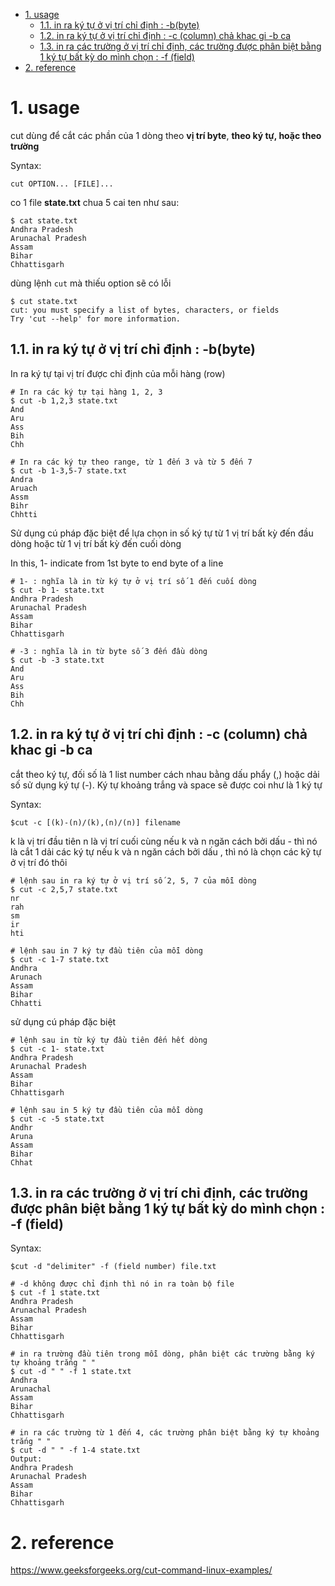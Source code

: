 - [1. usage](#1-usage)
  - [1.1. in ra ký tự ở vị trí chỉ định : -b(byte)](#11-in-ra-ký-tự-ở-vị-trí-chỉ-định---bbyte)
  - [1.2. in ra ký tự ở vị trí chỉ định : -c (column) chả khac gi -b ca](#12-in-ra-ký-tự-ở-vị-trí-chỉ-định---c-column-chả-khac-gi--b-ca)
  - [1.3. in ra các trường ở vị trí chỉ định, các trường được phân biệt bằng 1 ký tự bất kỳ do mình chọn : -f (field)](#13-in-ra-các-trường-ở-vị-trí-chỉ-định-các-trường-được-phân-biệt-bằng-1-ký-tự-bất-kỳ-do-mình-chọn---f-field)
- [2. reference](#2-reference)

# 1. usage

cut dùng để cắt các phần của 1 dòng theo **vị trí byte**, **theo ký tự, hoặc theo trường**

Syntax:

```shell
cut OPTION... [FILE]...
```

co 1 file **state.txt** chua 5 cai ten như sau:

```shell
$ cat state.txt
Andhra Pradesh
Arunachal Pradesh
Assam
Bihar
Chhattisgarh
```

dùng lệnh `cut` mà thiếu option sẽ có lỗi

```shell
$ cut state.txt
cut: you must specify a list of bytes, characters, or fields
Try 'cut --help' for more information.
```

## 1.1. in ra ký tự ở vị trí chỉ định : -b(byte)

In ra ký tự tại vị trí được chỉ định của mỗi hàng (row)

```shell
# In ra các ký tự tại hàng 1, 2, 3
$ cut -b 1,2,3 state.txt
And
Aru
Ass
Bih
Chh

# In ra các ký tự theo range, từ 1 đến 3 và từ 5 đến 7
$ cut -b 1-3,5-7 state.txt
Andra
Aruach
Assm
Bihr
Chhtti
```

Sử dụng cú pháp đặc biệt để lựa chọn in số ký tự từ 1 vị trí bất kỳ đến đầu dòng hoặc từ 1 vị trí bất kỳ đến cuối dòng

In this, 1- indicate from 1st byte to end byte of a line

```shell
# 1- : nghĩa là in từ ký tự ở vị trí số 1 đến cuối dòng
$ cut -b 1- state.txt
Andhra Pradesh
Arunachal Pradesh
Assam
Bihar
Chhattisgarh

# -3 : nghĩa là in từ byte số 3 đến đầu dòng
$ cut -b -3 state.txt
And
Aru
Ass
Bih
Chh
```

## 1.2. in ra ký tự ở vị trí chỉ định : -c (column) chả khac gi -b ca

cắt theo ký tự, đối số là 1 list number cách nhau bằng dấu phẩy (,) hoặc dải số sử dụng ký tự (-). Ký tự khoảng trắng và space sẽ được coi như là 1 ký tự

Syntax:

```shell
$cut -c [(k)-(n)/(k),(n)/(n)] filename
```

k là vị trí đầu tiên
n là vị trí cuối cùng
nếu k và n ngăn cách bởi dấu - thì nó là cắt 1 dải các ký tự
nếu k và n ngăn cách bởi dấu , thì nó là chọn các kỹ tự ở vị trí đó thôi

```shell
# lệnh sau in ra ký tự ở vị trí số 2, 5, 7 của mỗi dòng
$ cut -c 2,5,7 state.txt
nr
rah
sm
ir
hti

# lệnh sau in 7 ký tự đầu tiên của mỗi dòng
$ cut -c 1-7 state.txt
Andhra
Arunach
Assam
Bihar
Chhatti
```

sử dụng cú pháp đặc biệt

```shell
# lệnh sau in từ ký tự đầu tiên đến hết dòng
$ cut -c 1- state.txt
Andhra Pradesh
Arunachal Pradesh
Assam
Bihar
Chhattisgarh

# lệnh sau in 5 ký tự đầu tiên của mỗi dòng
$ cut -c -5 state.txt
Andhr
Aruna
Assam
Bihar
Chhat
```


## 1.3. in ra các trường ở vị trí chỉ định, các trường được phân biệt bằng 1 ký tự bất kỳ do mình chọn : -f (field)

Syntax:

```shell
$cut -d "delimiter" -f (field number) file.txt
```

```shell
# -d không được chỉ định thì nó in ra toàn bộ file
$ cut -f 1 state.txt
Andhra Pradesh
Arunachal Pradesh
Assam
Bihar
Chhattisgarh

# in ra trường đầu tiên trong mỗi dòng, phân biệt các trường bằng ký tự khoảng trắng " "
$ cut -d " " -f 1 state.txt
Andhra
Arunachal
Assam
Bihar
Chhattisgarh

# in ra các trường từ 1 đến 4, các trường phân biệt bằng ký tự khoảng trắng " "
$ cut -d " " -f 1-4 state.txt
Output:
Andhra Pradesh
Arunachal Pradesh
Assam
Bihar
Chhattisgarh
```

# 2. reference

https://www.geeksforgeeks.org/cut-command-linux-examples/
